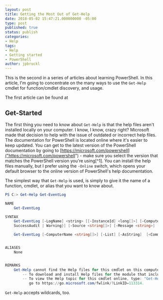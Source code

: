 ```yaml
---
layout: post
title: Getting the Most Out of Get-Help
date: 2018-05-02 15:47:21.000000000 -05:00
type: post
published: true
status: publish
categories:
- Help
tags:
- Help
- Getting started
- PowerShell
author: jpbruckl
---
```


This is the second in a series of articles about learning PowerShell. In this article, I'm going to concentrate on the many ways
to use the `Get-Help` cmdlet for function/cmdlet discovery, and usage.

The first article can be found at

## Get-Started

The first thing you need to know about `Get-Help` is that the help files aren't installed locally on your computer. I know, I know,
crazy right? Microsoft made that decision to help with the issue of outdated or incorrect help files. The documentation for PowerShell
is located online where it's easier to keep updated. You can get to the latest version of the PowerShell documentation by going to
[https://microsoft.com/powershell]("https://microsoft.com/powershell") - make sure you select the version that matches the PowerShell
version you're using[^1]. You can install the help files manually, but I prefer using the `-Online` switch, which opens your default
browser to the online version of PowerShell's help documentation.

The simplest way that `Get-Help` is used, is simply to give it the name of a function, cmdlet, or alias that you want to know about.

```powershell
PS C:> Get-Help Get-EventLog

NAME
    Get-EventLog

SYNTAX
    Get-EventLog [-LogName] <string> [[-InstanceId] <long[]>] [-ComputerName <string[]>] [-Newest <int>] [-After <datetime>] [-Before <datetime>] [-UserName <string[]>] [-Index <int[]>] [-EntryType {Error | Information | FailureAudit |
    SuccessAudit | Warning}] [-Source <string[]>] [-Message <string>] [-AsBaseObject]  [<CommonParameters>]

    Get-EventLog [-ComputerName <string[]>] [-List] [-AsString]  [<CommonParameters>]


ALIASES
    None


REMARKS
    Get-Help cannot find the Help files for this cmdlet on this computer. It is displaying only partial help.
        -- To download and install Help files for the module that includes this cmdlet, use Update-Help.
        -- To view the Help topic for this cmdlet online, type: "Get-Help Get-EventLog -Online" or
           go to https://go.microsoft.com/fwlink/?LinkID=113314.
```

`Get-Help` accepts wildcards, too.
